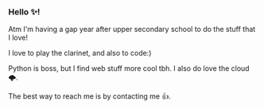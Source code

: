### Hello ✨!

Atm I'm having a gap year after upper secondary school to do the stuff that I love!

I love to play the clarinet, and also to code:)

Python is boss, but I find web stuff more cool tbh. I also do love the cloud 🌩️.

The best way to reach me is by contacting me 👍.

<!--
**Sharpness-B/sharpness-b** is a ✨ _special_ ✨ repository because its `README.md` (this file) appears on your GitHub profile.

Here are some ideas to get you started:

- 🔭 I’m currently working on ...
- 🌱 I’m currently learning ...
- 👯 I’m looking to collaborate on ...
- 🤔 I’m looking for help with ...
- 💬 Ask me about ...
- 📫 How to reach me: ...
- 😄 Pronouns: ...
- ⚡ Fun fact: ...
-->
